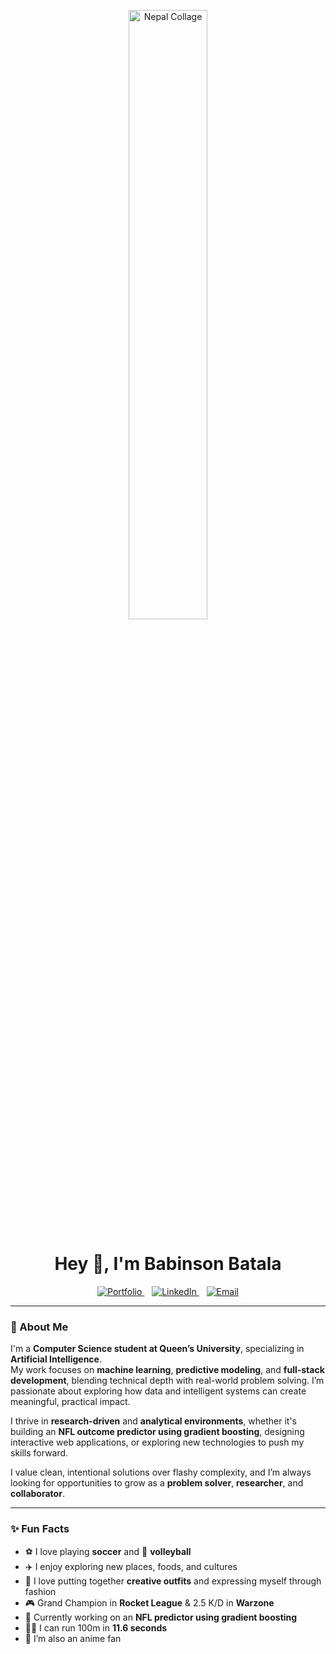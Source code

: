 <p align="center">
  <img src="assets/nepal" alt="Nepal Collage" width="50%">
</p>


<h1 align="center">Hey 👋, I'm Babinson Batala</h1>

<p align="center">
  <a href="https://babinson-portfolio-git-main-babinson2005s-projects.vercel.app/">
    <img src="https://img.icons8.com/fluency/48/domain.png" alt="Portfolio" title="Portfolio"/>
  </a>
  &nbsp;&nbsp;
  <a href="https://www.linkedin.com/in/babinson-batala-2051a7264/">
    <img src="https://img.icons8.com/color/48/linkedin.png" alt="LinkedIn" title="LinkedIn"/>
  </a>
  &nbsp;&nbsp;
  <a href="mailto:22gy21@queensu.ca">
    <img src="https://img.icons8.com/fluency/48/mail.png" alt="Email" title="Email"/>
  </a>
</p>

---

### 🧠 About Me

I'm a **Computer Science student at Queen’s University**, specializing in **Artificial Intelligence**.  
My work focuses on **machine learning**, **predictive modeling**, and **full-stack development**, blending technical depth with real-world problem solving. I’m passionate about exploring how data and intelligent systems can create meaningful, practical impact.

I thrive in **research-driven** and **analytical environments**, whether it's building an **NFL outcome predictor using gradient boosting**, designing interactive web applications, or exploring new technologies to push my skills forward.

I value clean, intentional solutions over flashy complexity, and I’m always looking for opportunities to grow as a **problem solver**, **researcher**, and **collaborator**.

---

### ✨ Fun Facts

- ⚽ I love playing **soccer** and 🏐 **volleyball**  
- ✈️ I enjoy exploring new places, foods, and cultures
- 👕 I love putting together **creative outfits** and expressing myself through fashion
- 🎮 Grand Champion in **Rocket League** & 2.5 K/D in **Warzone**  
- 🧠 Currently working on an **NFL predictor using gradient boosting**  
- 🏃‍♂️ I can run 100m in **11.6 seconds**  
- 🎌 I’m also an anime fan


